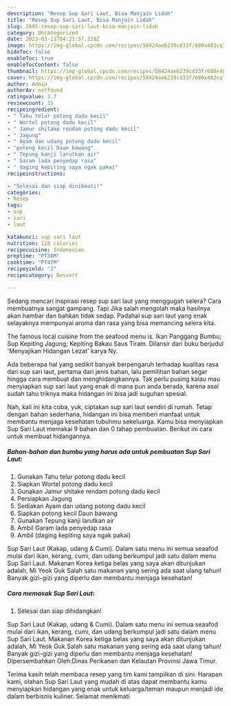 ```yaml
---
description: "Resep Sup Sari Laut, Bisa Manjain Lidah"
title: "Resep Sup Sari Laut, Bisa Manjain Lidah"
slug: 2695-resep-sup-sari-laut-bisa-manjain-lidah
category: Uncategorized
date: 2023-03-11T04:21:57.228Z
image: https://img-global.cpcdn.com/recipes/58424ae6239cd33f/680x482cq70/sup-sari-laut-foto-resep-utama.jpg
hideToc: false
enableToc: true
enableTocContent: false
thumbnail: https://img-global.cpcdn.com/recipes/58424ae6239cd33f/680x482cq70/sup-sari-laut-foto-resep-utama.jpg
cover: https://img-global.cpcdn.com/recipes/58424ae6239cd33f/680x482cq70/sup-sari-laut-foto-resep-utama.jpg
author: Admin
authorAv: notfound
ratingvalue: 3.7
reviewcount: 15
recipeingredient:
- " Tahu telur potong dadu kecil"
- " Wortel potong dadu kecil"
- " Jamur shitake rendam potong dadu kecil"
- " Jagung"
- " Ayam dan udang potong dadu kecil"
- "potong kecil Daun bawang"
- " Tepung kanji larutkan air"
- " Garam lada penyedap rasa"
- " daging kepiting saya ngak pakai"
recipeinstructions:

- "Selesai dan siap dinikmati!"
categories:
- Resep
tags:
- sup
- sari
- laut

katakunci: sup sari laut 
nutrition: 118 calories
recipecuisine: Indonesian
preptime: "PT38M"
cooktime: "PT47M"
recipeyield: "2"
recipecategory: Dessert

---
```



Sedang mencari inspirasi resep sup sari laut yang menggugah selera? Cara membuatnya sangat gampang. Tapi Jika salah mengolah maka hasilnya akan hambar dan bahkan tidak sedap. Padahal sup sari laut yang enak selayaknya mempunyai aroma dan rasa yang bisa memancing selera kita.


The famous local cuisine from the seafood menu is. Ikan Panggang Bumbu; Sup Kepiting Jagung; Kepiting Bakau Saus Tiram. Dilansir dari buku berjudul &#39;Menyajikan Hidangan Lezat&#39; karya Ny.

Ada beberapa hal yang sedikit banyak berpengaruh terhadap kualitas rasa dari sup sari laut, pertama dari jenis bahan, lalu pemilihan bahan segar hingga cara membuat dan menghidangkannya. Tak perlu pusing kalau mau menyiapkan sup sari laut yang enak di mana pun anda berada, karena asal sudah tahu triknya maka hidangan ini bisa jadi suguhan spesial.


Nah, kali ini kita coba, yuk, ciptakan sup sari laut sendiri di rumah. Tetap dengan bahan sederhana, hidangan ini bisa memberi manfaat untuk membantu menjaga kesehatan tubuhmu sekeluarga. Kamu bisa menyiapkan Sup Sari Laut memakai 9 bahan dan 0 tahap pembuatan. Berikut ini cara untuk membuat hidangannya.

<!--inarticleads1-->

##### Bahan-bahan dan bumbu yang harus ada untuk pembuatan Sup Sari Laut:

1. Gunakan  Tahu telur potong dadu kecil
1. Siapkan  Wortel potong dadu kecil
1. Gunakan  Jamur shitake rendam potong dadu kecil
1. Persiapkan  Jagung
1. Sediakan  Ayam dan udang potong dadu kecil
1. Siapkan potong kecil Daun bawang
1. Gunakan  Tepung kanji larutkan air
1. Ambil  Garam lada penyedap rasa
1. Ambil  (daging kepiting saya ngak pakai)


Sup Sari Laut (Kakap, udang &amp; Cumi). Dalam satu menu ini semua seaafod mulai dari ikan, kerang, cumi, dan udang berkumpul jadi satu dalam menu Sup Sari Laut. Makanan Korea ketiga belas yang saya akan ditunjukan adalah, Mi Yeok Guk Salah satu makanan yang sering ada saat ulang tahun! Banyak gizi-gizi yang diperlu dan membantu menjaga kesehatan! 

<!--inarticleads2-->

##### Cara memasak Sup Sari Laut:


1. Selesai dan siap dihidangkan!

Sup Sari Laut (Kakap, udang &amp; Cumi). Dalam satu menu ini semua seaafod mulai dari ikan, kerang, cumi, dan udang berkumpul jadi satu dalam menu Sup Sari Laut. Makanan Korea ketiga belas yang saya akan ditunjukan adalah, Mi Yeok Guk Salah satu makanan yang sering ada saat ulang tahun! Banyak gizi-gizi yang diperlu dan membantu menjaga kesehatan! Dipersembahkan Oleh:Dinas Perikanan dan Kelautan Provinsi Jawa Timur. 

Terima kasih telah membaca resep yang tim kami tampilkan di sini. Harapan kami, olahan Sup Sari Laut yang mudah di atas dapat membantu kamu menyiapkan hidangan yang enak untuk keluarga/teman maupun menjadi ide dalam berbisnis kuliner. Selamat menikmati
